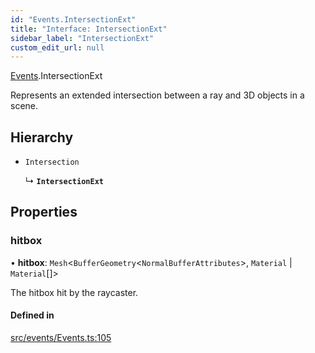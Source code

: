 ```yaml
---
id: "Events.IntersectionExt"
title: "Interface: IntersectionExt"
sidebar_label: "IntersectionExt"
custom_edit_url: null
---
```


[Events](../namespaces/Events.md).IntersectionExt

Represents an extended intersection between a ray and 3D objects in a scene.

## Hierarchy

- `Intersection`

  ↳ **`IntersectionExt`**

## Properties

### hitbox

• **hitbox**: `Mesh`<`BufferGeometry`<`NormalBufferAttributes`\>, `Material` \| `Material`[]\>

The hitbox hit by the raycaster.

#### Defined in

[src/events/Events.ts:105](https://github.com/agargaro/three.ez/blob/e7ff09c/src/events/Events.ts#L105)
